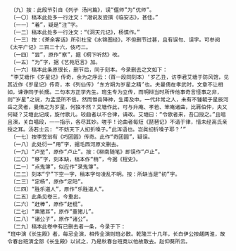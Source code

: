 <!-- { "loadSidebar": true } -->
     〔九〕按：此段节引自《列子 汤问篇》，误“偃师”为“优师”。
     〔一〇〕稿本此处多一行注文：“潜说友尝撰《临安志》，甚佳。”
     〔一一〕“着”，疑是“注”字。
     〔一二〕稿本此处多一行注文：“《洞天元记》，杨慎作。”
     〔一三〕按：《茶余客话》所引杜宝《水锦图经》，不但删节过甚，且有误句、误字。可参阅《太平广记》二百二十六，伎巧二。
     〔一四〕“尝”，原作“察”，据《桐下听然》改。  
     〔一五〕“为”字，据《艺苑厄言》加。
     〔一六〕稿本此条原很长，删节后，同于刻本。今录删去之文如下：
     “李艾塘作《岁星记》传奇，余为之序云：（首一段同刻本）‘岁乙丑，访李君艾塘于防风馆，见其近作《岁星记》传奇，本《列仙传》‘东方朔为岁星之精’也。夫曼倩在孝武时，文章不让相如，谏诤同于长孺。二句本方正学先生。班生专为立传，而明辩当时所传他事奇言怪事之非，则“岁星”之说，为孟坚所不信。然而惟岳降神，生甫及申。一代非常之人，未有不锺毓于星辰河岳之灵者，曼倩之为岁星，何独不然？艾塘作此，可与升庵、孝若、笨庵诸曲，比肩伯仲，夫又何疑？艾塘此记成，旋付歌儿。较曲者以不合律，请改。艾塘曰：“令歌者来，吾口授之。”且唱且演，关白唱段，一一指示，各尽其妙。嗟乎！论曲者每短《琵琶记》不谐于律，惜未经高氏亲授之耳。汤若士云: “不妨天下人抝折嗓子。”此浑语也。岂眞抝折嗓子耶？’”
     〔一七〕按李笠翁有《巧团圆》传奇。此作“奇团圆”，疑误。
     〔一八〕此处衍一“用”字，据毛西河原文删去。
     〔一九〕“卢至”，原作“卢止”。按：《柳南随笔》即误作“卢止”。
     〔二〇〕“移”字，刻本缺，稿本作“稍”，今据《桯史》。
     〔二一〕“点鬼簿”，似应作“录鬼簿”。   
     〔二二〕刻本“宁”下空一字，稿本字句凌乱不明。按：所缺当是“初”字。
     〔二三〕“定杨”，原作“定阳”。
     〔二四〕“胜乐道人”，原作“乐胜道人”。
     〔二五〕此条见卷三，今重出。
     〔二六〕“赶棒”，原作“赶棍”。
     〔二七〕“熏猪耳”，原作“董猪儿”。
     〔二八〕“诸公子”，原作“诸公”。
     〔二九〕稿本此卷中有已删去者一条，今录于下：
    “班中演《长生殿》者，每忌全演，相传全演则班必散。乾隆三十几年，长白伊公按鹾两淮，故令春台班演全部《长生殿》以试之，乃是秋春台班竟以他故散去。赵仰葵所云。

